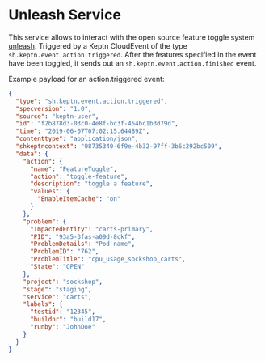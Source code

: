 # Unleash Service

This service allows to interact with the open source feature toggle system [unleash](https://github.com/unleash). 
Triggered by a Keptn CloudEvent of the type `sh.keptn.event.action.triggered`. After the features specified in the event have been toggled, it sends out an `sh.keptn.event.action.finished` event.

Example payload for an action.triggered event:

```json
{
  "type": "sh.keptn.event.action.triggered",
  "specversion": "1.0",
  "source": "keptn-user",
  "id": "f2b878d3-03c0-4e8f-bc3f-454bc1b3d79d",
  "time": "2019-06-07T07:02:15.64489Z",
  "contenttype": "application/json",
  "shkeptncontext": "08735340-6f9e-4b32-97ff-3b6c292bc509",
  "data": {
    "action": {
      "name": "FeatureToggle",
      "action": "toggle-feature",
      "description": "toggle a feature",
      "values": {
        "EnableItemCache": "on"
      }
    },
    "problem": {
      "ImpactedEntity": "carts-primary",
      "PID": "93a5-3fas-a09d-8ckf",
      "ProblemDetails": "Pod name",
      "ProblemID": "762",
      "ProblemTitle": "cpu_usage_sockshop_carts",
      "State": "OPEN"
    },
    "project": "sockshop",
    "stage": "staging",
    "service": "carts",
    "labels": {
      "testid": "12345",
      "buildnr": "build17",
      "runby": "JohnDoe"
    }
  }
}
```